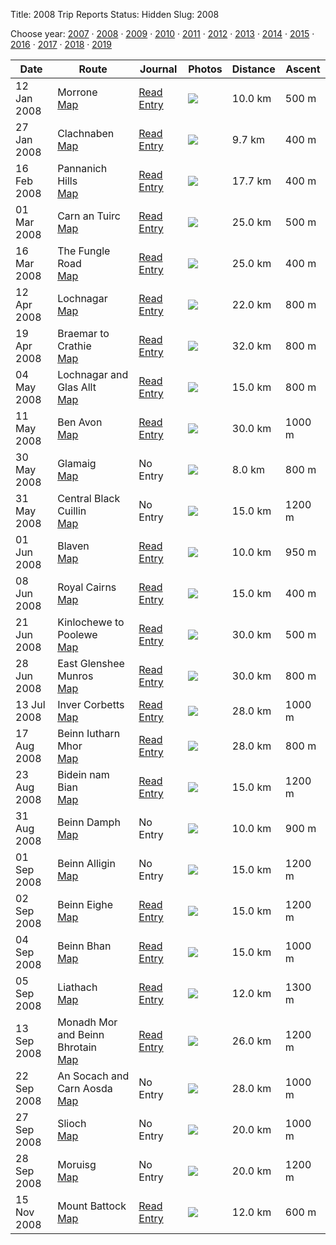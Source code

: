 Title: 2008 Trip Reports
Status: Hidden
Slug: 2008

<p>Choose year: <a href='/reports/2007/'>2007</a> &middot; <a href='/reports/2008/'>2008</a> &middot; <a href='/reports/2009/'>2009</a> &middot; <a href='/reports/2010/'>2010</a> &middot; <a href='/reports/2011/'>2011</a> &middot; <a href='/reports/2012/'>2012</a> &middot; <a href='/reports/2013/'>2013</a> &middot; <a href='/reports/2014/'>2014</a> &middot; <a href='/reports/2015/'>2015</a> &middot; <a href='/reports/2016/'>2016</a> &middot; <a href='/reports/2017/'>2017</a> &middot; <a href='/reports/2018/'>2018</a> &middot; <a href='/reports/2019/'>2019</a></p>



<table class='list'>
<thead>
<tr class='list'>
<th class='list'>Date</th>
<th class='list'>Route</th>
<th class='list'>Journal</th>
<th class='list'>Photos</th>
<th class='list'>Distance</th>
<th class='list'>Ascent</th>
</tr>
</thead>
<tbody>

<tr class='list'>
<td class='list'>12 Jan 2008</td>
<td class='list'>Morrone<br /><a href='https://invertedworld.co.uk/trip/260'>Map</a></td>
<td class='list'><a href='/blog/2008/01/braemar-morrone-and-glen-clunie/'>Read Entry</a></td>
<td class='list'><a href='https://www.flickr.com/photos/black_friction/sets/72157603701036215'><img src='https://farm3.staticflickr.com/2317/2188179302_c445186fb2_s.jpg' ></a></td>
<td class='list'>10.0 km</td>
<td class='list'>500 m</td>
</tr>

<tr class='list'>
<td class='list'>27 Jan 2008</td>
<td class='list'>Clachnaben<br /><a href='https://invertedworld.co.uk/trip/261'>Map</a></td>
<td class='list'><a href='/blog/2008/01/glen-dye-and-clachnaben/'>Read Entry</a></td>
<td class='list'><a href='https://www.flickr.com/photos/black_friction/sets/72157603801573194'><img src='https://farm3.staticflickr.com/2141/2223273142_de0584764b_s.jpg' ></a></td>
<td class='list'>9.7 km</td>
<td class='list'>400 m</td>
</tr>

<tr class='list'>
<td class='list'>16 Feb 2008</td>
<td class='list'>Pannanich Hills<br /><a href='https://invertedworld.co.uk/trip/262'>Map</a></td>
<td class='list'><a href='/blog/2008/02/pannanich-hills/'>Read Entry</a></td>
<td class='list'><a href='https://www.flickr.com/photos/black_friction/sets/72157603920772116'><img src='None' ></a></td>
<td class='list'>17.7 km</td>
<td class='list'>400 m</td>
</tr>

<tr class='list'>
<td class='list'>01 Mar 2008</td>
<td class='list'>Carn an Tuirc<br /><a href='https://invertedworld.co.uk/trip/263'>Map</a></td>
<td class='list'><a href='/blog/2008/03/glen-callater-and-carn-an-tuirc/'>Read Entry</a></td>
<td class='list'><a href='https://www.flickr.com/photos/black_friction/sets/72157604021092414'><img src='https://farm4.staticflickr.com/3008/2302762197_048d173bd3_s.jpg' ></a></td>
<td class='list'>25.0 km</td>
<td class='list'>500 m</td>
</tr>

<tr class='list'>
<td class='list'>16 Mar 2008</td>
<td class='list'>The Fungle Road<br /><a href='https://invertedworld.co.uk/trip/264'>Map</a></td>
<td class='list'><a href='/blog/2008/03/the-fungle-road/'>Read Entry</a></td>
<td class='list'><a href='https://www.flickr.com/photos/black_friction/sets/72157604135201537'><img src='None' ></a></td>
<td class='list'>25.0 km</td>
<td class='list'>400 m</td>
</tr>

<tr class='list'>
<td class='list'>12 Apr 2008</td>
<td class='list'>Lochnagar<br /><a href='https://invertedworld.co.uk/trip/265'>Map</a></td>
<td class='list'><a href='/blog/2008/04/lochnagar/'>Read Entry</a></td>
<td class='list'><a href='https://www.flickr.com/photos/black_friction/sets/72157604502974664'><img src='https://farm4.staticflickr.com/3257/2408953966_4a6d59aed4_s.jpg' ></a></td>
<td class='list'>22.0 km</td>
<td class='list'>800 m</td>
</tr>

<tr class='list'>
<td class='list'>19 Apr 2008</td>
<td class='list'>Braemar to Crathie<br /><a href='https://invertedworld.co.uk/trip/266'>Map</a></td>
<td class='list'><a href='/blog/2008/04/three-mounth-munros/'>Read Entry</a></td>
<td class='list'><a href='https://www.flickr.com/photos/black_friction/sets/72157604625136108'><img src='None' ></a></td>
<td class='list'>32.0 km</td>
<td class='list'>800 m</td>
</tr>

<tr class='list'>
<td class='list'>04 May 2008</td>
<td class='list'>Lochnagar and Glas Allt<br /><a href='https://invertedworld.co.uk/trip/267'>Map</a></td>
<td class='list'><a href='/blog/2008/05/lochnagar-and-glas-allt-shiel/'>Read Entry</a></td>
<td class='list'><a href='https://www.flickr.com/photos/black_friction/sets/72157604879621337'><img src='https://farm4.staticflickr.com/3006/2464672292_6ec250b349_s.jpg' ></a></td>
<td class='list'>15.0 km</td>
<td class='list'>800 m</td>
</tr>

<tr class='list'>
<td class='list'>11 May 2008</td>
<td class='list'>Ben Avon<br /><a href='https://invertedworld.co.uk/trip/268'>Map</a></td>
<td class='list'><a href='/blog/2008/05/ben-avon-ben-aan/'>Read Entry</a></td>
<td class='list'><a href='https://www.flickr.com/photos/black_friction/sets/72157605010838500'><img src='None' ></a></td>
<td class='list'>30.0 km</td>
<td class='list'>1000 m</td>
</tr>

<tr class='list'>
<td class='list'>30 May 2008</td>
<td class='list'>Glamaig<br /><a href='https://invertedworld.co.uk/trip/269'>Map</a></td>
<td class='list'>No Entry</td>
<td class='list'><a href='https://www.flickr.com/photos/black_friction/sets/72157605373811424'><img src='https://farm3.staticflickr.com/2060/2541734505_968b350af9_s.jpg' ></a></td>
<td class='list'>8.0 km</td>
<td class='list'>800 m</td>
</tr>

<tr class='list'>
<td class='list'>31 May 2008</td>
<td class='list'>Central Black Cuillin<br /><a href='https://invertedworld.co.uk/trip/270'>Map</a></td>
<td class='list'>No Entry</td>
<td class='list'><a href='https://www.flickr.com/photos/black_friction/sets/72157605373811424'><img src='None' ></a></td>
<td class='list'>15.0 km</td>
<td class='list'>1200 m</td>
</tr>

<tr class='list'>
<td class='list'>01 Jun 2008</td>
<td class='list'>Blaven<br /><a href='https://invertedworld.co.uk/trip/271'>Map</a></td>
<td class='list'><a href='/blog/2008/06/skye-weekend/'>Read Entry</a></td>
<td class='list'><a href='https://www.flickr.com/photos/black_friction/sets/72157605373811424'><img src='https://farm3.staticflickr.com/2060/2541734505_968b350af9_s.jpg' ></a></td>
<td class='list'>10.0 km</td>
<td class='list'>950 m</td>
</tr>

<tr class='list'>
<td class='list'>08 Jun 2008</td>
<td class='list'>Royal Cairns<br /><a href='https://invertedworld.co.uk/trip/272'>Map</a></td>
<td class='list'><a href='/blog/2008/06/the-royal-cairns-of-balmoral/'>Read Entry</a></td>
<td class='list'><a href='https://www.flickr.com/photos/black_friction/sets/72157605520088268'><img src='None' ></a></td>
<td class='list'>15.0 km</td>
<td class='list'>400 m</td>
</tr>

<tr class='list'>
<td class='list'>21 Jun 2008</td>
<td class='list'>Kinlochewe to Poolewe<br /><a href='https://invertedworld.co.uk/trip/273'>Map</a></td>
<td class='list'><a href='/blog/2008/06/the-midnight-walk-kinlochewe-to-poolewe/'>Read Entry</a></td>
<td class='list'><a href='https://www.flickr.com/photos/black_friction/sets/72157605736448854'><img src='None' ></a></td>
<td class='list'>30.0 km</td>
<td class='list'>500 m</td>
</tr>

<tr class='list'>
<td class='list'>28 Jun 2008</td>
<td class='list'>East Glenshee Munros<br /><a href='https://invertedworld.co.uk/trip/274'>Map</a></td>
<td class='list'><a href='/blog/2008/06/east-glenshee-6/'>Read Entry</a></td>
<td class='list'><a href='https://www.flickr.com/photos/black_friction/sets/72157605867141196'><img src='None' ></a></td>
<td class='list'>30.0 km</td>
<td class='list'>800 m</td>
</tr>

<tr class='list'>
<td class='list'>13 Jul 2008</td>
<td class='list'>Inver Corbetts<br /><a href='https://invertedworld.co.uk/trip/275'>Map</a></td>
<td class='list'><a href='/blog/2008/07/culardoch-and-carn-liath/'>Read Entry</a></td>
<td class='list'><a href='https://www.flickr.com/photos/black_friction/sets/72157606157850012'><img src='None' ></a></td>
<td class='list'>28.0 km</td>
<td class='list'>1000 m</td>
</tr>

<tr class='list'>
<td class='list'>17 Aug 2008</td>
<td class='list'>Beinn Iutharn Mhor<br /><a href='https://invertedworld.co.uk/trip/276'>Map</a></td>
<td class='list'><a href='/blog/2008/08/beinn-iutharn-mhor/'>Read Entry</a></td>
<td class='list'><a href='https://www.flickr.com/photos/black_friction/sets/72157606815498675'><img src='None' ></a></td>
<td class='list'>28.0 km</td>
<td class='list'>800 m</td>
</tr>

<tr class='list'>
<td class='list'>23 Aug 2008</td>
<td class='list'>Bidein nam Bian<br /><a href='https://invertedworld.co.uk/trip/425'>Map</a></td>
<td class='list'><a href='/blog/2008/08/bidean-nam-bian/'>Read Entry</a></td>
<td class='list'><a href='https://www.flickr.com/photos/black_friction/sets/72157606953609169'><img src='None' ></a></td>
<td class='list'>15.0 km</td>
<td class='list'>1200 m</td>
</tr>

<tr class='list'>
<td class='list'>31 Aug 2008</td>
<td class='list'>Beinn Damph<br /><a href='https://invertedworld.co.uk/trip/278'>Map</a></td>
<td class='list'>No Entry</td>
<td class='list'><a href='https://www.flickr.com/photos/black_friction/sets/72157607143195226'><img src='None' ></a></td>
<td class='list'>10.0 km</td>
<td class='list'>900 m</td>
</tr>

<tr class='list'>
<td class='list'>01 Sep 2008</td>
<td class='list'>Beinn Alligin<br /><a href='https://invertedworld.co.uk/trip/279'>Map</a></td>
<td class='list'>No Entry</td>
<td class='list'><a href='https://www.flickr.com/photos/black_friction/sets/72157607147805144'><img src='None' ></a></td>
<td class='list'>15.0 km</td>
<td class='list'>1200 m</td>
</tr>

<tr class='list'>
<td class='list'>02 Sep 2008</td>
<td class='list'>Beinn Eighe<br /><a href='https://invertedworld.co.uk/trip/280'>Map</a></td>
<td class='list'><a href='/blog/2008/09/beinn-eighe/'>Read Entry</a></td>
<td class='list'><a href='https://www.flickr.com/photos/black_friction/sets/72157607161379159'><img src='None' ></a></td>
<td class='list'>15.0 km</td>
<td class='list'>1200 m</td>
</tr>

<tr class='list'>
<td class='list'>04 Sep 2008</td>
<td class='list'>Beinn Bhan<br /><a href='https://invertedworld.co.uk/trip/281'>Map</a></td>
<td class='list'><a href='/blog/2008/09/beinn-bhan/'>Read Entry</a></td>
<td class='list'><a href='https://www.flickr.com/photos/black_friction/sets/72157607186524741'><img src='None' ></a></td>
<td class='list'>15.0 km</td>
<td class='list'>1000 m</td>
</tr>

<tr class='list'>
<td class='list'>05 Sep 2008</td>
<td class='list'>Liathach<br /><a href='https://invertedworld.co.uk/trip/282'>Map</a></td>
<td class='list'><a href='/blog/2008/09/liathach/'>Read Entry</a></td>
<td class='list'><a href='https://www.flickr.com/photos/black_friction/sets/72157607204701767'><img src='None' ></a></td>
<td class='list'>12.0 km</td>
<td class='list'>1300 m</td>
</tr>

<tr class='list'>
<td class='list'>13 Sep 2008</td>
<td class='list'>Monadh Mor and Beinn Bhrotain<br /><a href='https://invertedworld.co.uk/trip/283'>Map</a></td>
<td class='list'><a href='/blog/2008/09/monadh-mor-and-beinn-bhrotain/'>Read Entry</a></td>
<td class='list'><a href='https://www.flickr.com/photos/black_friction/sets/72157607284031183'><img src='None' ></a></td>
<td class='list'>26.0 km</td>
<td class='list'>1200 m</td>
</tr>

<tr class='list'>
<td class='list'>22 Sep 2008</td>
<td class='list'>An Socach and Carn Aosda<br /><a href='https://invertedworld.co.uk/trip/284'>Map</a></td>
<td class='list'>No Entry</td>
<td class='list'><a href='https://www.flickr.com/photos/black_friction/sets/72157607473971920'><img src='None' ></a></td>
<td class='list'>28.0 km</td>
<td class='list'>1000 m</td>
</tr>

<tr class='list'>
<td class='list'>27 Sep 2008</td>
<td class='list'>Slioch<br /><a href='https://invertedworld.co.uk/trip/285'>Map</a></td>
<td class='list'>No Entry</td>
<td class='list'><a href='https://www.flickr.com/photos/black_friction/sets/72157607557000280'><img src='None' ></a></td>
<td class='list'>20.0 km</td>
<td class='list'>1000 m</td>
</tr>

<tr class='list'>
<td class='list'>28 Sep 2008</td>
<td class='list'>Moruisg<br /><a href='https://invertedworld.co.uk/trip/286'>Map</a></td>
<td class='list'>No Entry</td>
<td class='list'><a href='https://www.flickr.com/photos/black_friction/sets/72157607586659869'><img src='None' ></a></td>
<td class='list'>20.0 km</td>
<td class='list'>1200 m</td>
</tr>

<tr class='list'>
<td class='list'>15 Nov 2008</td>
<td class='list'>Mount Battock<br /><a href='https://invertedworld.co.uk/trip/287'>Map</a></td>
<td class='list'><a href='/blog/2008/11/mt-battock-with-the-stockets/'>Read Entry</a></td>
<td class='list'><a href='https://www.flickr.com/photos/black_friction/sets/72157611555166800'><img src='None' ></a></td>
<td class='list'>12.0 km</td>
<td class='list'>600 m</td>
</tr>

</tbody></table>